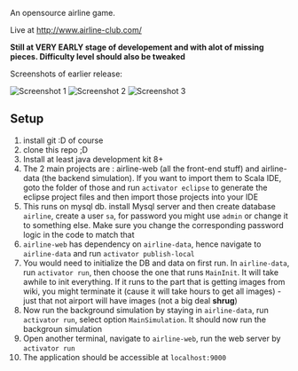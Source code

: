 An opensource airline game. 

Live at http://www.airline-club.com/

**Still at VERY EARLY stage of developement and with alot of missing pieces. Difficulty level should also be tweaked**

Screenshots of earlier release:

![Screenshot 1](https://www.dropbox.com/s/gupwrnf0wcu4muu/screeshot-1.png?raw=1)
![Screenshot 2](https://www.dropbox.com/s/akfrkwhhjku629s/screeshot-2.png?raw=1)
![Screenshot 3](https://www.dropbox.com/s/q89s3gsdaftz9q7/screeshot-3.png?raw=1)



## Setup
1. install git :D of course
2. clone this repo ;D
3. Install at least java development kit 8+
4. The 2 main projects are : airline-web (all the front-end stuff) and airline-data (the backend simulation). If you want to import them to Scala IDE, goto the folder of those and run `activator eclipse` to generate the eclipse project files and then import those projects into your IDE
5. This runs on mysql db. install Mysql server and then create database `airline`, create a user `sa`, for password you might use `admin` or change it to something else. Make sure you change the corresponding password logic in the code to match that
6. `airline-web` has dependency on `airline-data`, hence navigate to `airline-data` and run `activator publish-local`
7. You would need to initialize the DB and data on first run. In `airline-data`, run `activator run`, then choose the one that runs `MainInit`. It will take awhile to init everything. If it runs to the part that is getting images from wiki, you might terminate it (cause it will take hours to get all images) - just that not airport will have images (not a big deal **shrug**)
8. Now run the background simulation by staying in `airline-data`, run `activator run`, select option `MainSimulation`. It should now run the backgroun simulation
9. Open another terminal, navigate to `airline-web`, run the web server by `activator run`
10. The application should be accessible at `localhost:9000`



